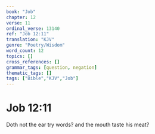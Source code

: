 ```yaml
---
book: "Job"
chapter: 12
verse: 11
ordinal_verse: 13140
ref: "Job 12:11"
translation: "KJV"
genre: "Poetry/Wisdom"
word_count: 12
topics: []
cross_references: []
grammar_tags: [question, negation]
thematic_tags: []
tags: ["Bible","KJV","Job"]
---
```


# Job 12:11

Doth not the ear try words? and the mouth taste his meat?
